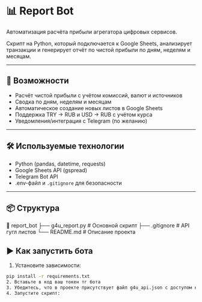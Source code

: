 # 📊 Report Bot

Автоматизация расчёта прибыли агрегатора цифровых сервисов.

Скрипт на Python, который подключается к Google Sheets, анализирует транзакции и генерирует отчёт по чистой прибыли по дням, неделям и месяцам.

---

## 🚀 Возможности

- Расчёт чистой прибыли с учётом комиссий, валют и источников
- Сводка по дням, неделям и месяцам
- Автоматическое создание новых листов в Google Sheets
- Поддержка TRY → RUB и USD → RUB с учётом курса
- Уведомления/интеграция с Telegram (по желанию)

---

## 🛠 Используемые технологии

- Python (pandas, datetime, requests)
- Google Sheets API (gspread)
- Telegram Bot API
- .env-файл и `.gitignore` для безопасности

---

## 📦 Структура
📁 report_bot
├── g4u_report.py # Основной скрипт
├── .gitignore # API гугл листов
└── README.md # Описание проекта

## ▶️ Как запустить бота

1. Установите зависимости:
```bash
pip install -r requirements.txt
2. Вставьте в код ваш токен тг бота
3. Убедитесь, что в проекте присутствует файл g4u_api.json с доступом к Google Sheets API
4. Запустите скрипт:
